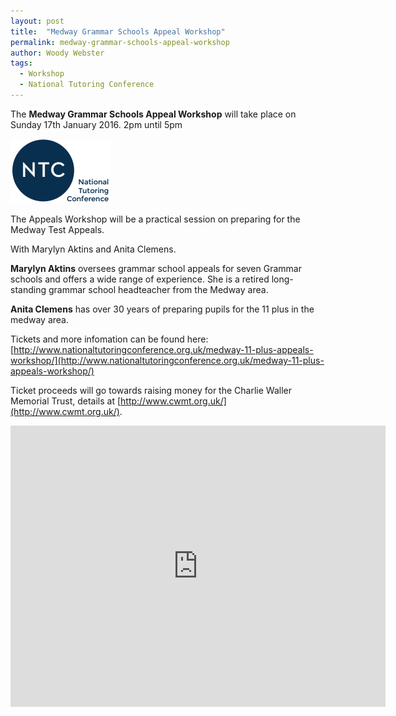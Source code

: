 ```yaml
---
layout: post
title:  "Medway Grammar Schools Appeal Workshop"
permalink: medway-grammar-schools-appeal-workshop
author: Woody Webster
tags:
  - Workshop
  - National Tutoring Conference
---
```

The **Medway Grammar Schools Appeal Workshop** will take place on Sunday 17th January 2016. 2pm until 5pm

<div class="img-holder">
  <img src="/img/blogs/national-tutoring-conference-logo.png" alt-text="National Tutoring Conference Logo"/>
</div>

The Appeals Workshop will be a practical session on preparing for the Medway Test Appeals. 

With Marylyn Aktins and Anita Clemens. 

**Marylyn Aktins** oversees grammar school appeals for seven Grammar schools and offers a wide range of experience. She is a retired long-standing grammar school headteacher from the Medway area. 

**Anita Clemens** has over 30 years of preparing pupils for the 11 plus in the medway area. 

Tickets and more infomation can be found here: [http://www.nationaltutoringconference.org.uk/medway-11-plus-appeals-workshop/](http://www.nationaltutoringconference.org.uk/medway-11-plus-appeals-workshop/)

Ticket proceeds will go towards raising money for the Charlie Waller Memorial Trust, details at [http://www.cwmt.org.uk/](http://www.cwmt.org.uk/).

<iframe src="https://www.google.com/maps/embed?pb=!1m18!1m12!1m3!1d2489.9700373517694!2d0.5027455514745522!3d51.385228727349165!2m3!1f0!2f0!3f0!3m2!1i1024!2i768!4f13.1!3m3!1m2!1s0x47d8ccf9d5c6059b%3A0x2703d9a187b0a17e!2s16+Union+St%2C+Rochester%2C+Medway+ME1!5e0!3m2!1sen!2suk!4v1448552330176" width="600" height="450" frameborder="0" style="border:0" allowfullscreen></iframe>
